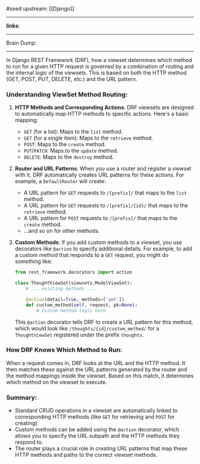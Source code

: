 #seed 
upstream: [[Django]]

---

**links**: 

---

Brain Dump: 

--- 



In Django REST Framework (DRF), how a viewset determines which method to run for a given HTTP request is governed by a combination of routing and the internal logic of the viewsets. This is based on both the HTTP method (GET, POST, PUT, DELETE, etc.) and the URL pattern.

### Understanding ViewSet Method Routing:

1. **HTTP Methods and Corresponding Actions**: DRF viewsets are designed to automatically map HTTP methods to specific actions. Here's a basic mapping:
   - `GET` (for a list): Maps to the `list` method.
   - `GET` (for a single item): Maps to the `retrieve` method.
   - `POST`: Maps to the `create` method.
   - `PUT`/`PATCH`: Maps to the `update` method.
   - `DELETE`: Maps to the `destroy` method.

2. **Router and URL Patterns**: When you use a router and register a viewset with it, DRF automatically creates URL patterns for these actions. For example, a `DefaultRouter` will create:
   - A URL pattern for `GET` requests to `/[prefix]/` that maps to the `list` method.
   - A URL pattern for `GET` requests to `/[prefix]/{id}/` that maps to the `retrieve` method.
   - A URL pattern for `POST` requests to `/[prefix]/` that maps to the `create` method.
   - ...and so on for other methods.

3. **Custom Methods**: If you add custom methods to a viewset, you use decorators like `@action` to specify additional details. For example, to add a custom method that responds to a `GET` request, you might do something like:

   ```python
   from rest_framework.decorators import action

   class ThoughtViewSet(viewsets.ModelViewSet):
       # ... existing methods ...

       @action(detail=True, methods=['get'])
       def custom_method(self, request, pk=None):
           # Custom method logic here
   ```

   This `@action` decorator tells DRF to create a URL pattern for this method, which would look like `/thoughts/{id}/custom_method/` for a `ThoughtViewSet` registered under the prefix `thoughts`.

### How DRF Knows Which Method to Run:

When a request comes in, DRF looks at the URL and the HTTP method. It then matches these against the URL patterns generated by the router and the method mappings inside the viewset. Based on this match, it determines which method on the viewset to execute.

### Summary:

- Standard CRUD operations in a viewset are automatically linked to corresponding HTTP methods (like `GET` for retrieving and `POST` for creating).
- Custom methods can be added using the `@action` decorator, which allows you to specify the URL subpath and the HTTP methods they respond to.
- The router plays a crucial role in creating URL patterns that map these HTTP methods and paths to the correct viewset methods.


